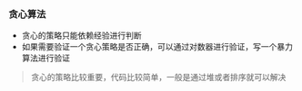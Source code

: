 ### 贪心算法
- 贪心的策略只能依赖经验进行判断
- 如果需要验证一个贪心策略是否正确，可以通过对数器进行验证，写一个暴力算法进行验证

> 贪心的策略比较重要，代码比较简单，一般是通过堆或者排序就可以解决